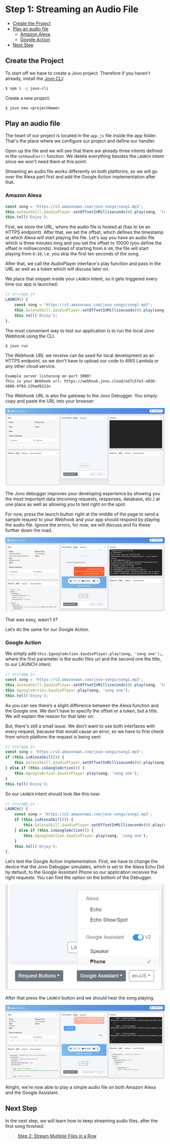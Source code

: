 # Step 1: Streaming an Audio File

* [Create the Project](#create-the-project)
* [Play an audio file](#play-an-audio-file)
    * [Amazon Alexa](#amazon-alexa)
    * [Google Action](#google-action)
* [Next Step](#next-step)

## Create the Project

To start off we have to create a Jovo project. Therefore if you haven't already, install the [Jovo CLI](https://github.com/jovotech/jovo-cli):

```sh
$ npm i -g jovo-cli
```

Create a new project:

```text
$ jovo new <projectName>
```

## Play an audio file

The heart of our project is located in the `app.js` file inside the app folder. That's the place where we configure our project and define our handler.

Open up the file and we will see that there are already three intents defined in the `setHandler()` function. We delete everything besides the `LAUNCH` intent since we won't need them at this point.

Streaming an audio file works differently on both platforms, so we will go over the Alexa part first and add the Google Action implementation after that.

### Amazon Alexa

```javascript
const song = 'https://s3.amazonaws.com/jovo-songs/song1.mp3';
this.$alexaSkill.$audioPlayer.setOffsetInMilliseconds(0).play(song, 'token');
this.tell('Enjoy');
```

First, we store the URL, where the audio file is hosted at (has to be an HTTPS endpoint). After that, we set the offset, which defines the timestamp at which Alexa will start playing the file. Let's say you have an audio file which is three minutes long and you set the offset to 10000 (you define the offset in milliseconds). Instead of starting from `0:00`, the file will start playing from `0:10`, i.e. you skip the first ten seconds of the song.

After that, we call the AudioPlayer interface's play function and pass in the URL as well as a token which will discuss later on.

We place that snippet inside your `LAUNCH` intent, so it gets triggered every time our app is launched:

```javascript
// src/app.js
LAUNCH() {
    const song = 'https://s3.amazonaws.com/jovo-songs/song1.mp3';
    this.$alexaSkill.$audioPlayer.setOffsetInMilliseconds(0).play(song, 'token');
    this.tell('Enjoy');
},
```

The most convenient way to test our application is to run the local Jovo Webhook using the CLI.

```sh
$ jovo run
```

The Webhook URL we receive can be used for local development as an HTTPS endpoint, so we don't have to upload our code to AWS Lambda or any other cloud service.

```text
Example server listening on port 3000!
This is your Webhook url: https://webhook.jovo.cloud/ed7c57e3-a03b-4806-9f8d-23had9213n
```

The Webhook URL is also the gateway to the Jovo Debugger. You simply copy and paste the URL into your browser:

![Jovo Debugger](./img/jovo-debugger.png)

The Jovo debugger improves your developing experience by showing you the most important data (incoming requests, responses, database, etc.) at one place as well as allowing you to test right on the spot.  

For now, press the launch button right at the middle of the page to send a sample request to your Webhook and your app should respond by playing the audio file. Ignore the errors, for now, we will discuss and fix these further down the road.

![Jovo Debugger playing audio](img/jovo-debugger-playing-audio.png)

That was easy, wasn’t it?

Let’s do the same for our Google Action.

### Google Action

We simply add `this.$googleAction.$audioPlayer.play(song, 'song one');`, where the first parameter is the audio files url and the second one the title, to our LAUNCH intent.

```javascript
// src/app.js
const song = 'https://s3.amazonaws.com/jovo-songs/song1.mp3';
this.$alexaSkill.$audioPlayer.setOffsetInMilliseconds(0).play(song, 'token');
this.$googleAction.$audioPlayer.play(song, 'song one');
this.tell('Enjoy');
```

As you can see there’s a slight difference between the Alexa function and the Google one. We don’t have to specify the offset or a token, but a title. We will explain the reason for that later on.

But, there's still a small issue. We don't want to use both interfaces with every request, because that would cause an error, so we have to first check from which platform the request is being sent:

```javascript
// src/app.js
const song = 'https://s3.amazonaws.com/jovo-songs/song1.mp3';
if (this.isAlexaSkill()) {
    this.$alexaSkill.$audioPlayer.setOffsetInMilliseconds(0).play(song, 'token');
} else if (this.isGoogleAction()) {
    this.$googleAction.$audioPlayer.play(song, 'song one');
}
this.tell('Enjoy');
```

So our `LAUNCH` intent should look like this now:

```javascript
// src/app.js
LAUNCH() {
    const song = 'https://s3.amazonaws.com/jovo-songs/song1.mp3';
    if (this.isAlexaSkill()) {
        this.$alexaSkill.$audioPlayer.setOffsetInMilliseconds(0).play(song, 'token');
    } else if (this.isGoogleAction()) {
        this.$googleAction.$audioPlayer.play(song, 'song one');
    }
    this.tell('Enjoy');
},
```

Let’s test the Google Action implementation. First, we have to change the device that the Jovo Debugger simulates, which is set to the Alexa Echo Dot by default, to the Google Assistant Phone so our application receives the right requests. You can find the option on the bottom of the Debugger.

![Jovo Debugger Device](./img/jovo-debugger-device.png)

After that press the `LAUNCH` button and we should hear the song playing.

![Jovo Debugger Playing Audio Google](img/jovo-debugger-playing-audio-google.png)

Alright, we're now able to play a simple audio file on both Amazon Alexa and the Google Assistant. 

## Next Step

In the next step, we will learn how to keep streaming audio files, after the first song finished.

> [Step 2: Stream Multiple Files in a Row](./step-2.md)

<!--[metadata]: { "description": "In this lecture, you learn how to stream an audio file on Amazon Alexa and Google Action", "author": "kaan-kilic" }-->